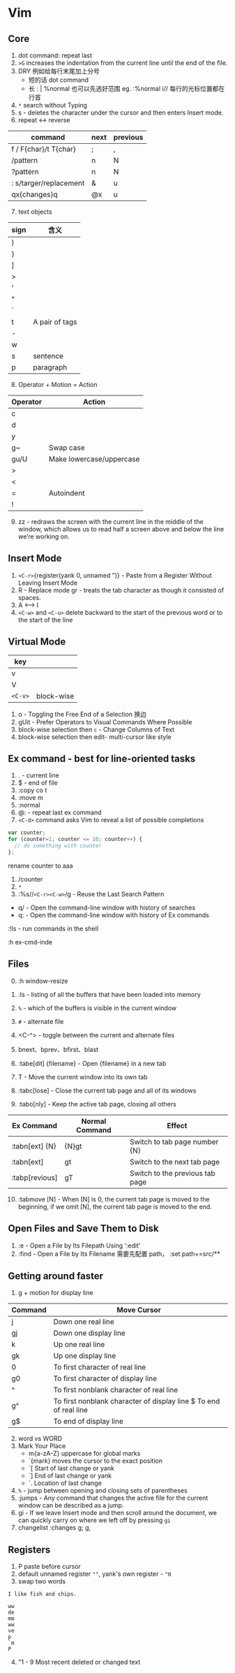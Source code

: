 # Vim

## Core
1. dot command: repeat last
2. `>G` increases the indentation from the current line until the end of the file.
3. DRY 例如给每行末尾加上分号
    - 短的话 dot command
    - 长 : | %normal 也可以先选好范围
    eg. :%normal i// 每行的光标位置都在行首
4. `*` search without Typing 
5. s - deletes the character under the cursor and then enters Insert mode.
6. repeat <-> reverse

| command | next | previous |
| --------------- | --------------- | --------------- |
|f / F{char}/t T{char}| ;  |  ,
|/pattern<CR>         | n  |  N
|?pattern<CR>         | n  |  N
|: s/targer/replacement| &  |  u
|qx{changes}q         | @x |  u

7. text objects

| sign   | 含义  |
|--------------- | --------------- |
| )          |           
| }          |           
| ]          |           
| >          |           
| '          |
| "          |
| `          |
| t          | A pair of <xml> tags
| -          |
| w          |
| s          | sentence
| p          | paragraph

8. Operator + Motion = Action

| Operator | Action |
| -------------- | --------------- |
|c  |               |
|d  |               |
|y  |               |
|g~ | Swap case     |
|gu/U | Make lowercase/uppercase
|>  |               |
|<  |               |
|=  | Autoindent    |
|!  |               |

9. zz - redraws the screen with the current line in the middle of the window, which allows us to read half a screen above and below the line we’re working on. 

## Insert Mode
1. `<C-r>`{register(yank 0, unnamed ")} - Paste from a Register Without Leaving Insert Mode
2. R - Replace mode gr -  treats the tab character as though it consisted of spaces. 
3. A <--> I
4.  `<C-w>` and `<C-u>` delete backward to the start of the previous word or to the start of the line

## Virtual Mode

| key | |
| -------------- | --------------- |
|v    |                               |
|V    |                               |
|`<C-v>`| block-wise                    | |gv   | reselect last visual selection|

1. o - Toggling the Free End of a Selection 换边
2. gUit - Prefer Operators to Visual Commands Where Possible
3. block-wise selection then `c` - Change Columns of Text
4. block-wise selection then edit- multi-cursor like style


## Ex command - best for line-oriented tasks
1. . - current line
2. $ - end of file
3. :copy co t
4. :move m
5. :normal
6. @: - repeat last ex command
7. `<C-d>` command asks Vim to reveal a list of possible completions


```js
var counter;
for (counter=1; counter <= 10; counter++) {
  // do something with counter
};
```
rename counter to aaa

1. /counter
2. `*`
3. :%s//`<C-r><C-w>`/g - Reuse the Last Search Pattern

- q/ - Open the command-line window with history of searches
- q: - Open the command-line window with history of Ex commands

:!ls - run commands in the shell

:h ex-cmd-inde
## Files
0. :h window-resize
1. :ls - listing of all the buffers that have been loaded into memory
2. `%` - which of the buffers is visible in the current window
3. `#` - alternate file 
4. <C-^> - toggle between the current and alternate files
5. bnext、bprev、bfirst、blast

6. :tabe[dit] {filename} - Open {filename} in a new tab
7. <C-w>T - Move the current window into its own tab
8. :tabc[lose] - Close the current tab page and all of its windows
9. :tabo[nly] - Keep the active tab page, closing all others

| Ex Command      |   Normal Command     |    Effect
|--------------- | -------------------- | ----------------------------------
|:tabn[ext] {N}  |   {N}gt              |    Switch to tab page number {N}
|:tabn[ext]      |   gt                 |    Switch to the next tab page
|:tabp[revious]  |   gT                 |    Switch to the previous tab page

10. :tabmove [N] - When [N] is 0, the current tab page is moved to the beginning,
               if we omit [N], the current tab page is moved to the end.

## Open Files and Save Them to Disk
1. :e  - Open a File by Its Filepath Using ‘:edit’
2. :find - Open a File by Its Filename 需要先配置 path， :set path+=src/**

## Getting around faster
1. g + motion for display line

|Command |Move Cursor  |
| -------------- | --------------- |
|j  |Down one real line
|gj |Down one display line
|k  |Up one real line
|gk |Up one display line
|0  |To first character of real line
|g0 |To first character of display line
|^  |To first nonblank character of real line
|g^ |To first nonblank character of display line $ To end of real line
|g$ |To end of display line

2. word vs WORD
3. Mark Your Place
   - m{a-zA-Z} uppercase for global marks
   - `{mark} moves the cursor to the exact position
   - `[ Start of last change or yank
   - `] End of last change or yank
   - `. Location of last change
4. `%` -  jump between opening and closing sets of parentheses
5. :jumps - Any command that changes the active file for the current window can be described as a jump.
6. gi  - If we leave Insert mode and then scroll around the document, we can quickly carry on where we left off by pressing `gi`
7. changelist  :changes g; g,

## Registers
1. P paste before cursor
2. default unnamed register `""`, yank's own register - `"0` 
3. swap two words
```text
I like fish and chips.

ww
de
mm
ww
ve
p
`m
P
```
4. "1 - 9 Most recent deleted or changed text
